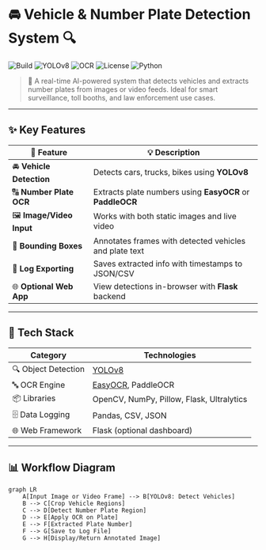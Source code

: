 # 🚘 Vehicle & Number Plate Detection System 🔍

![Build](https://img.shields.io/badge/Build-Passing-brightgreen)
![YOLOv8](https://img.shields.io/badge/YOLOv8-Ultralytics-purple)
![OCR](https://img.shields.io/badge/OCR-EasyOCR-red)
![License](https://img.shields.io/badge/License-MIT-blue)
![Python](https://img.shields.io/badge/Python-3.8+-blue)

> 🎯 A real-time AI-powered system that detects vehicles and extracts number plates from images or video feeds. Ideal for smart surveillance, toll booths, and law enforcement use cases.

---

## ✨ Key Features

| 🚀 Feature                  | 💡 Description |
|----------------------------|----------------|
| 🚘 **Vehicle Detection**   | Detects cars, trucks, bikes using **YOLOv8** |
| 🔠 **Number Plate OCR**    | Extracts plate numbers using **EasyOCR** or **PaddleOCR** |
| 🖼 **Image/Video Input**    | Works with both static images and live video |
| 📍 **Bounding Boxes**       | Annotates frames with detected vehicles and plate text |
| 💾 **Log Exporting**        | Saves extracted info with timestamps to JSON/CSV |
| 🌐 **Optional Web App**     | View detections in-browser with **Flask** backend |

---

## 🧠 Tech Stack

| Category            | Technologies |
|---------------------|--------------|
| 🔍 Object Detection  | [YOLOv8](https://github.com/ultralytics/ultralytics) |
| 🔤 OCR Engine        | [EasyOCR](https://github.com/JaidedAI/EasyOCR), PaddleOCR |
| 📦 Libraries         | OpenCV, NumPy, Pillow, Flask, Ultralytics |
| 🗄️ Data Logging       | Pandas, CSV, JSON |
| 🌐 Web Framework     | Flask (optional dashboard) |

---

## 📊 Workflow Diagram

```mermaid
graph LR
    A[Input Image or Video Frame] --> B[YOLOv8: Detect Vehicles]
    B --> C[Crop Vehicle Regions]
    C --> D[Detect Number Plate Region]
    D --> E[Apply OCR on Plate]
    E --> F[Extracted Plate Number]
    F --> G[Save to Log File]
    G --> H[Display/Return Annotated Image]
